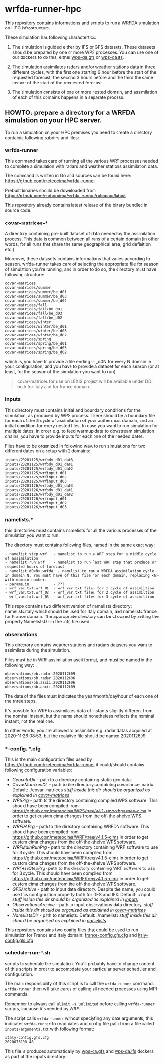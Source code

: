 # wrfda-runner-hpc

This repository contains informations and scripts to run a WRFDA simulation on HPC infrastructure.

These simulation has following charactertics:

1) The simulation is guided either by IFS or GFS datasets. These datasets should be 
    prepared by one or more WPS processes. You can use one of our dockers to do this, either 
    [wps-da.gfs](https://github.com/meteocima/wps-da.gfs) or [wps-da.ifs](https://github.com/meteocima/wps-da.ifs).

2) The simulation assimilates radars and/or weather stations data in three
    different cycles, with the first one starting 6 hour before the start of 
    the requested forecast, the second 3 hours before and the third the same 
    instant of the start of the requested forecast.

3) The simulation consists of one or more nested domain, and assimilation
    of each of this domains happens in a separate process. 

## HOWTO: prepare a directory for a WRFDA simulation on your HPC server.

To run a simulation on your HPC premises you need to create a directory containig
following subdirs and files:

### wrfda-runner 

This command takes care of running all the various
WRF processes needed to complete a simulation with radars and weather
stations assimilation data.

The command is written in Go and sources can be found here: 
https://github.com/meteocima/wrfda-runner

Prebuilt binaries should be downloaded from
https://github.com/meteocima/wrfda-runner/releases/latest

This repository already contains latest release of the binary bundled 
in source code.

### covar-matrices-* 

A directory containing pre-built dataset of data needed
by the assimilation process. This data is common between all runs of a certain 
domain (in other words, for all runs that share the same geographical area, 
grid definition etc.)

Moreover, these datasets contains informations that varies according to season.
wrfda-runner takes care of selecting the appropriate file for season of simulation
you're running, and in order to do so, the directory must have following structure:

```
covar-matrices
covar-matrices/summer
covar-matrices/summer/be_d01
covar-matrices/summer/be_d03
covar-matrices/summer/be_d02
covar-matrices/fall
covar-matrices/fall/be_d01
covar-matrices/fall/be_d03
covar-matrices/fall/be_d02
covar-matrices/winter
covar-matrices/winter/be_d01
covar-matrices/winter/be_d03
covar-matrices/winter/be_d02
covar-matrices/spring
covar-matrices/spring/be_d01
covar-matrices/spring/be_d03
covar-matrices/spring/be_d02
```

which is, you have to provide a file ending in _d0N for every N domain in your
configuration, and you have to provide a dataset for each season (or at least,
for the season of the simulation you want to run).

> covar-matrices for use on LEXIS project will be available under DDI
> both for italy and for france domain. 

### inputs 

This directory must contains initial and boundary conditions for the 
simulation, as produced by WPS process. There should be a boundary file
for each of the 3 cycle of assimilation of your outhermost domain, and an initial 
condition for every nested files. In case you want to run simulation for multiple dates, 
in order e.g. to feed warmup data to dowstream simulation chains, you have to provide inputs for each one of the needed dates.

Files have to be organized in following way, to run simulations
for two different dates on a setup with 2 domains:

```
inputs/20201125/wrfbdy_d01_da03
inputs/20201125/wrfbdy_d01_da01
inputs/20201125/wrfbdy_d01_da02
inputs/20201125/wrfinput_d01
inputs/20201125/wrfinput_d02
inputs/20201125/wrfinput_d03
inputs/20201126/wrfbdy_d01_da03
inputs/20201126/wrfbdy_d01_da01
inputs/20201126/wrfbdy_d01_da02
inputs/20201126/wrfinput_d01
inputs/20201126/wrfinput_d02
inputs/20201126/wrfinput_d03
```

### namelists.*

this directories must contains namelists for all the various processes
of the simulation you want to run.

The directory must contains following files, named in the same exact way:

    - namelist.step.wrf   - namelist to run a WRF step for a middle cycle of assimilation
    - namelist.run.wrf    - namelist to run last WRF step that produce or requested hours of forecast
    - namelist.d0<N>.wrfda  - namelist to run a WRFDA assimilation cycle in domain N. You must have of this file for each domain, replacing <N> with domain number.
    - parame.in           - ???
    - wrf_var.txt.wrf_01  - wrf_var.txt files for 1 cycle of assimiltion
    - wrf_var.txt.wrf_02  - wrf_var.txt files for 2 cycle of assimiltion
    - wrf_var.txt.wrf_03  - wrf_var.txt files for 3 cycle of assimiltion

This repo contains two different version of namelists directory: namelists.italy which
should be used for Italy domain, and namelists.france for France domain.
The appropriate directory can be choosed by setting the property NamelistsDir in
the .cfg file used.

### observations

This directory contains weather stations and radars datasets you want to 
assimilate during the simulation.

Files must be in WRF assimilation ascii format, and must be named in the following way:

```
observations/ob.radar.2020112609
observations/ob.radar.2020112606
observations/ob.ascii.2020112606
observations/ob.ascii.2020112609
```

The date of the files must indicates the year/month/day/hour of 
each one of the three steps. 

It's possible for WRF to assimilates data of instants slightly different from the nominal 
instant, but the name should nonetheless reflects the nominal instant, not the real one.

In other words, you are allowed to assimilate e.g. radar datas acquired at
2020-11-26 08:53, but the realative file should be named 2020112609.

### *-config. *.cfg

This is the main configuration files used by https://github.com/meteocima/wrfda-runner
it could/should contains following configuration variables:


* _GeodataDir_  - path to a directory containing static geo data. 
* _CovarMatrixesDir_ - path to the directory containing covariance matrix. Default: ./covar-matrices
            _stuff inside this dir should be organized as explained in [covar-matrices](#covar-matrices)_
* _WPSPrg_ - path to the directory containing compiled WPS software. This should have been compiled from 
             https://github.com/meteocima/WPS/tree/v4.1-smoothpasses-cima in order to get custom cima changes
             from the off-the-shelve WPS software.
* _WRFDAPrg_ - path to the directory containing WRFDA software. This should have been compiled from 
             https://github.com/meteocima/WRF/tree/v4.1.5-cima in order to get custom cima changes
             from the off-the-shelve WPS software.
* _WRFMainRunPrg_ - path to the directory containing WRF software to use for 3 cycle. This should have been compiled from 
             https://github.com/meteocima/WRF/tree/v4.1.5-cima in order to get custom cima changes
             from the off-the-shelve WPS software.
* _WRFAssStepPrg_- path to the directory containing WRF software to use for 3 cycle. This should have been compiled from 
             https://github.com/meteocima/WRF/tree/v4.1.5-cima in order to get custom cima changes
             from the off-the-shelve WPS software.
* _GFSArchive_ - path to input data directory. Despite the name, you could use this configuration property both for GFS and IFS.  Default: ./input
            _stuff inside this dir should be organized as explained in [inputs](#inputs)_
* _ObservationsArchive_ - path to input observations data directory. 
            _stuff inside this dir should be organized as explained in [covar-matrices](#covar-matrices)_
* _NamelistsDir_ - path to namelists. Default: ./namelists
            _stuff inside this dir should be organized as explained in [namelists](#namelists)_

This repository contains two config files that could be used 
to run simulation for France and Italy domain: [france-config.gfs.cfg](france-config.gfs.cfg)
and [italy-config.gfs.cfg](italy-config.gfs.cfg).

### schedule-run-*.sh

scripts to schedule the simulation. You'll probably have to change content
of this scripts in order to accomodate your particular server scheduler and configuration.

The main responsibility of this script is to call the `wrfda-runner` command.
`wrfda-runner` then will take cares of calling all needed processes using
MPI commands.

Remember to always call `ulimit -s unlimited` before calling 
`wrfda-runner` scripts, bacause it's needed by WRF.

The script calls `wrfda-runner` without speciyfing any date arguments, this
indicates `wrfda-runner` to read dates and config file path from a file called 
`inputs/arguments.txt` with following format:

```
italy-config.gfs.cfg
2020073100 48
```

This file is produced automatically by [wps-da.gfs](https://github.com/meteocima/wps-da.gfs) and [wps-da.ifs](https://github.com/meteocima/wps-da.ifs) dockers as part of the inputs directory.


